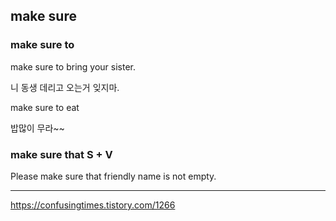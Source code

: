 ## make sure

### make sure to

make sure to bring your sister.

니 동생 데리고 오는거 잊지마.


make sure to eat

밥많이 무라~~


### make sure that S + V

Please make sure that friendly name is not empty.

---

https://confusingtimes.tistory.com/1266